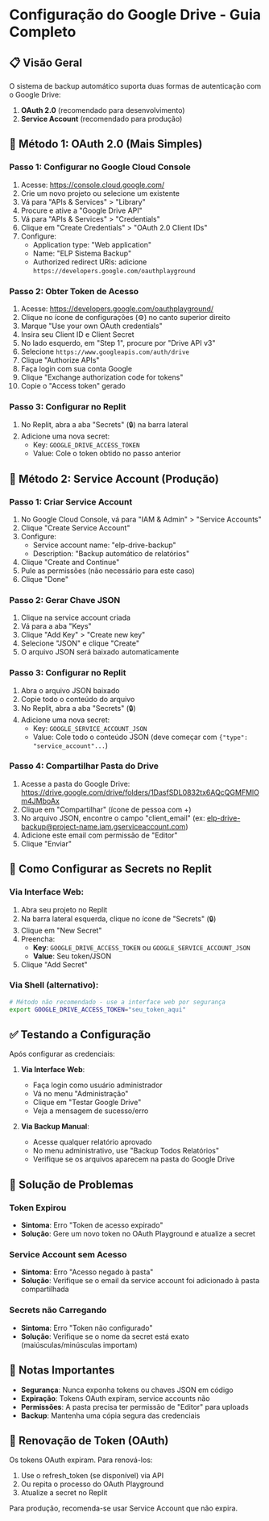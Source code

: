 # Configuração do Google Drive - Guia Completo

## 📋 Visão Geral
O sistema de backup automático suporta duas formas de autenticação com o Google Drive:
1. **OAuth 2.0** (recomendado para desenvolvimento)
2. **Service Account** (recomendado para produção)

## 🔧 Método 1: OAuth 2.0 (Mais Simples)

### Passo 1: Configurar no Google Cloud Console
1. Acesse: https://console.cloud.google.com/
2. Crie um novo projeto ou selecione um existente
3. Vá para "APIs & Services" > "Library"
4. Procure e ative a "Google Drive API"
5. Vá para "APIs & Services" > "Credentials"
6. Clique em "Create Credentials" > "OAuth 2.0 Client IDs"
7. Configure:
   - Application type: "Web application"
   - Name: "ELP Sistema Backup"
   - Authorized redirect URIs: adicione `https://developers.google.com/oauthplayground`

### Passo 2: Obter Token de Acesso
1. Acesse: https://developers.google.com/oauthplayground/
2. Clique no ícone de configurações (⚙️) no canto superior direito
3. Marque "Use your own OAuth credentials"
4. Insira seu Client ID e Client Secret
5. No lado esquerdo, em "Step 1", procure por "Drive API v3"
6. Selecione `https://www.googleapis.com/auth/drive`
7. Clique "Authorize APIs"
8. Faça login com sua conta Google
9. Clique "Exchange authorization code for tokens"
10. Copie o "Access token" gerado

### Passo 3: Configurar no Replit
1. No Replit, abra a aba "Secrets" (🔒) na barra lateral
2. Adicione uma nova secret:
   - Key: `GOOGLE_DRIVE_ACCESS_TOKEN`
   - Value: Cole o token obtido no passo anterior

## 🔐 Método 2: Service Account (Produção)

### Passo 1: Criar Service Account
1. No Google Cloud Console, vá para "IAM & Admin" > "Service Accounts"
2. Clique "Create Service Account"
3. Configure:
   - Service account name: "elp-drive-backup"
   - Description: "Backup automático de relatórios"
4. Clique "Create and Continue"
5. Pule as permissões (não necessário para este caso)
6. Clique "Done"

### Passo 2: Gerar Chave JSON
1. Clique na service account criada
2. Vá para a aba "Keys"
3. Clique "Add Key" > "Create new key"
4. Selecione "JSON" e clique "Create"
5. O arquivo JSON será baixado automaticamente

### Passo 3: Configurar no Replit
1. Abra o arquivo JSON baixado
2. Copie todo o conteúdo do arquivo
3. No Replit, abra a aba "Secrets" (🔒)
4. Adicione uma nova secret:
   - Key: `GOOGLE_SERVICE_ACCOUNT_JSON`
   - Value: Cole todo o conteúdo JSON (deve começar com `{"type": "service_account"...`)

### Passo 4: Compartilhar Pasta do Drive
1. Acesse a pasta do Google Drive: https://drive.google.com/drive/folders/1DasfSDL0832tx6AQcQGMFMlOm4JMboAx
2. Clique em "Compartilhar" (ícone de pessoa com +)
3. No arquivo JSON, encontre o campo "client_email" (ex: elp-drive-backup@project-name.iam.gserviceaccount.com)
4. Adicione este email com permissão de "Editor"
5. Clique "Enviar"

## 📱 Como Configurar as Secrets no Replit

### Via Interface Web:
1. Abra seu projeto no Replit
2. Na barra lateral esquerda, clique no ícone de "Secrets" (🔒)
3. Clique em "New Secret"
4. Preencha:
   - **Key**: `GOOGLE_DRIVE_ACCESS_TOKEN` ou `GOOGLE_SERVICE_ACCOUNT_JSON`
   - **Value**: Seu token/JSON
5. Clique "Add Secret"

### Via Shell (alternativo):
```bash
# Método não recomendado - use a interface web por segurança
export GOOGLE_DRIVE_ACCESS_TOKEN="seu_token_aqui"
```

## ✅ Testando a Configuração

Após configurar as credenciais:

1. **Via Interface Web**:
   - Faça login como usuário administrador
   - Vá no menu "Administração"
   - Clique em "Testar Google Drive"
   - Veja a mensagem de sucesso/erro

2. **Via Backup Manual**:
   - Acesse qualquer relatório aprovado
   - No menu administrativo, use "Backup Todos Relatórios"
   - Verifique se os arquivos aparecem na pasta do Google Drive

## 🚨 Solução de Problemas

### Token Expirou
- **Sintoma**: Erro "Token de acesso expirado"
- **Solução**: Gere um novo token no OAuth Playground e atualize a secret

### Service Account sem Acesso
- **Sintoma**: Erro "Acesso negado à pasta"
- **Solução**: Verifique se o email da service account foi adicionado à pasta compartilhada

### Secrets não Carregando
- **Sintoma**: Erro "Token não configurado"
- **Solução**: Verifique se o nome da secret está exato (maiúsculas/minúsculas importam)

## 📝 Notas Importantes

- **Segurança**: Nunca exponha tokens ou chaves JSON em código
- **Expiração**: Tokens OAuth expiram, service accounts não
- **Permissões**: A pasta precisa ter permissão de "Editor" para uploads
- **Backup**: Mantenha uma cópia segura das credenciais

## 🔄 Renovação de Token (OAuth)

Os tokens OAuth expiram. Para renová-los:
1. Use o refresh_token (se disponível) via API
2. Ou repita o processo do OAuth Playground
3. Atualize a secret no Replit

Para produção, recomenda-se usar Service Account que não expira.